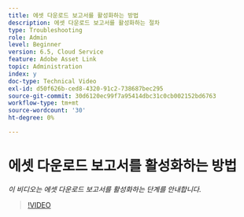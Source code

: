 ```yaml
---
title: 에셋 다운로드 보고서를 활성화하는 방법
description: 에셋 다운로드 보고서를 활성화하는 절차
type: Troubleshooting
role: Admin
level: Beginner
version: 6.5, Cloud Service
feature: Adobe Asset Link
topic: Administration
index: y
doc-type: Technical Video
exl-id: d50f626b-ced8-4320-91c2-738687bec295
source-git-commit: 30d6120ec99f7a95414dbc31c0cb002152bd6763
workflow-type: tm+mt
source-wordcount: '30'
ht-degree: 0%

---
```


# 에셋 다운로드 보고서를 활성화하는 방법

*이 비디오는 에셋 다운로드 보고서를 활성화하는 단계를 안내합니다.*

>[!VIDEO](https://video.tv.adobe.com/v/335463?quality=12&learn=on)
